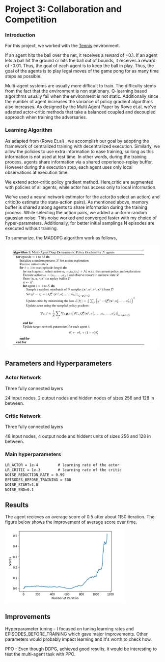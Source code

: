 [//]: # (Image References)

[image1]: https://user-images.githubusercontent.com/10624937/42135623-e770e354-7d12-11e8-998d-29fc74429ca2.gif "Trained Agent"

# Project 3: Collaboration and Competition

### Introduction

For this project, we worked with the [Tennis](https://github.com/Unity-Technologies/ml-agents/blob/master/docs/Learning-Environment-Examples.md#tennis) environment.

If an agent hits the ball over the net, it receives a reward of +0.1.  If an agent lets a ball hit the ground or hits the ball out of bounds, it receives a reward of -0.01.  Thus, the goal of each agent is to keep the ball in play. Thus, the goal of the agents is to play legal moves of the game pong for as many time steps as possible.

Multi-agent systems are usually more difficult to train. The difficulty stems from the fact that the environment is non stationary. Q-learning based algorithms usually fail when the environment is not static. Additionally since the number of agent increases the variance of policy gradient algorithms also increases. As designed by the Multi Agent Paper by Rowe et.al, we've adapted actor-critic methods that take a balanced coupled and decoupled approach when training the adversaries.



### Learning Algorithm

As adapted from (Rowe Et.al) , we accomplish our goal by adopting the framework of centralized training with decentralized execution. Similarly, we allow the policies to use extra information to ease training, so long as this information is not used at test time. In other words, during the training process, agents share information via a shared experience-replay buffer. However during the execution step, each agent uses only local observations at execution time.

We extend actor-critic policy gradient method. Here,critic are augmented with policies of all agents, while actor has access only to local information.

We've used a neural network estimator for the actor(to select an action) and critic(to estimate the state-action pairs). As mentioned above, memory buffer is shared among agents to share information during the training process. While selecting the action pairs, we added a uniform random gaussian noise. This noise worked and converged faster with my choice of hyper-parameters. Additionally, for better initial samplings N episodes are executed without training.

To summarize, the MADDPG algorithm work as follows,

![MADDPG Algorithm](images/maddpg.png)


## Parameters and Hyperparameters

### Actor Network 

Three fully connected layers

24 input nodes, 2 output nodes and hidden nodes of sizes 256 and 128 in between. 


### Critic Network 

Three fully connected layers

48 input nodes, 4 output node and hiddent units of sizes 256 and 128 in between.

### Main hyperparameters

    LR_ACTOR = 1e-4         # learning rate of the actor 
    LR_CRITIC = 1e-3        # learning rate of the critic
    NOISE_REDUCTION_RATE = 0.99
    EPISODES_BEFORE_TRAINING = 500
    NOISE_START=1.0
    NOISE_END=0.1

## Results

The agent recieves an average score of 0.5 after about 1150 iteration. The figure below shows the improvement of average score over time.

![Plot](images/plot.png)


## Improvements

Hyperparameter tuning - I focused on tuning learning rates and EPISODES_BEFORE_TRAINING which gave major improvements. Other parameters would probably impact learning and it's worth to check how.

PPO - Even though DDPG, achieved good results, it would be interesting to test the multi-agent task with PPO.










